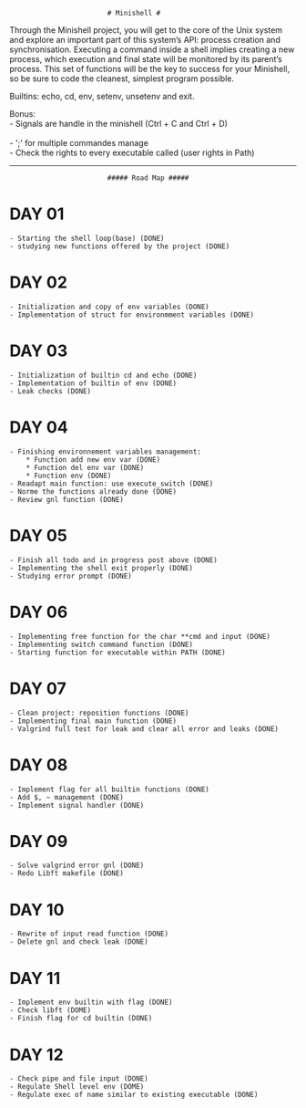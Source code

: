 							# Minishell #
Through the Minishell project, you will get to the core of the Unix system and explore
an important part of this system’s API: process creation and synchronisation. Executing
a command inside a shell implies creating a new process, which execution and final state
will be monitored by its parent’s process. This set of functions will be the key to success
for your Minishell, so be sure to code the cleanest, simplest program possible.

Builtins: echo, cd, env, setenv, unsetenv and exit.

Bonus: <br />
	- Signals are handle in the minishell (Ctrl + C and Ctrl + D)<br/>                                               
	- ';' for multiple commandes manage <br />
	- Check the rights to every executable called (user rights in Path) <br />
	
****************************************************************************************************************************
						    
						    ##### Road Map #####

# DAY 01 #	
	- Starting the shell loop(base) (DONE)
	- studying new functions offered by the project (DONE)

# DAY 02 #
	- Initialization and copy of env variables (DONE)
	- Implementation of struct for environmment variables (DONE)

# DAY 03 #
	- Initialization of builtin cd and echo (DONE)
	- Implementation of builtin of env (DONE)
	- Leak checks (DONE)

# DAY 04 #
	- Finishing environnement variables management:
		* Function add new env var (DONE)
		* Function del env var (DONE)
		* Function env (DONE)
	- Readapt main function: use execute_switch (DONE)
	- Norme the functions already done (DONE)
	- Review gnl function (DONE)

# DAY 05 #
	- Finish all todo and in progress post above (DONE)
	- Implementing the shell exit properly (DONE)
	- Studying error prompt (DONE)

# DAY 06 #
	- Implementing free function for the char **cmd and input (DONE)
	- Implementing switch command function (DONE)
	- Starting function for executable within PATH (DONE)
	
# DAY 07 #
	- Clean project: reposition functions (DONE)
	- Implementing final main function (DONE)
	- Valgrind full test for leak and clear all error and leaks (DONE)
	
# DAY 08 #
	- Implement flag for all builtin functions (DONE)
	- Add $, ~ management (DONE)
	- Implement signal handler (DONE)

# DAY 09 #
	- Solve valgrind error gnl (DONE)
	- Redo Libft makefile (DONE)

# DAY 10 #
	- Rewrite of input read function (DONE)
	- Delete gnl and check leak (DONE)

# DAY 11 #
	- Implement env builtin with flag (DONE)
 	- Check libft (DOME)
	- Finish flag for cd builtin (DONE)
	
# DAY 12 #
	- Check pipe and file input (DONE)
	- Regulate Shell level env (DOME)
	- Regulate exec of name similar to existing executable (DONE)
